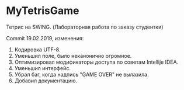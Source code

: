 # MyTetrisGame

Тетрис на SWING. (Лабораторная работа по заказу студентки)

Commit 19.02.2019, изменения:
1) Кодировка UTF-8.
2) Уменьшил поле, было неканонично огромное.
3) Оптимизировал модификаторы доступа по советам Intellije IDEA.
4) Уменьшил интерфейс.
5) Убрал баг, когда надпись "GAME OVER" не вылазила.
6) Добавил документацию.

